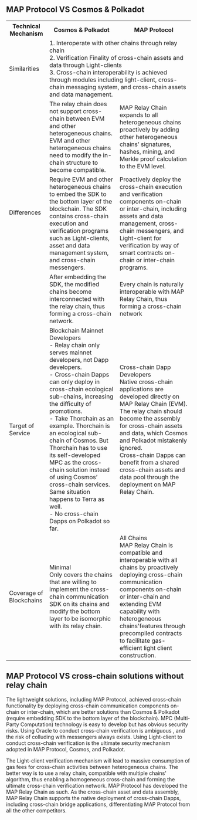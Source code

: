 ## MAP Protocol VS Cosmos & Polkadot

<table>
    <tr>
        <th>Technical Mechanism</th>
        <th>Cosmos & Polkadot</th>
        <th>MAP Protocol</th>
    </tr>
    <tr>
        <td>Similarities</td>
        <td colspan="2">
            1. Interoperate with other chains through relay chain<br/>
            2. Verification Finality of cross-chain assets and data through Light-clients<br/>
            3. Cross-chain interoperability is achieved through modules including light-client, cross-chain messaging system, and cross-chain assets and data management.
        </td>
    </tr>
    <tr>
        <td rowspan="3">Differences</td>
        <td>
            The relay chain does not support cross-chain between EVM and other heterogeneous chains. EVM and other heterogeneous chains need to modify the in-chain structure to become compatible.
        </td>
        <td>
            MAP Relay Chain expands to all heterogeneous chains proactively by adding other heterogeneous chains’ signatures, hashes, mining, and Merkle proof calculation to the EVM level.
        </td>
    </tr>
    <tr>
        <td>
            Require EVM and other heterogeneous chains to embed the SDK to the bottom layer of the blockchain. The SDK contains cross-chain execution and verification programs such as Light-clients, asset and data management system, and cross-chain messengers.
        </td>
        <td>
            Proactively deploy the cross-chain execution and verification components on-chain or inter-chain, including assets and data management, cross-chain messengers, and Light-client for verification by way of smart contracts on-chain or inter-chain programs.
        </td>
    </tr>
    <tr>
        <td>
            After embedding the SDK, the modified chains become interconnected with the relay chain, thus forming a cross-chain network.
        </td>
        <td>
            Every chain is naturally interoperable with MAP Relay Chain, thus forming a cross-chain network
        </td>
    </tr>
    <tr>
        <td>Target of Service</td>
        <td>
            Blockchain Mainnet Developers<br/>
            - Relay chain only serves mainnet developers, not Dapp developers.<br/>
            - Cross-chain Dapps can only deploy in cross-chain ecological sub-chains, increasing the difficulty of promotions. <br/> 
            - Take Thorchain as an example. Thorchain is an ecological sub-chain of Cosmos. But Thorchain has to use its self-developed MPC as the cross-chain solution instead of using Cosmos’ cross-chain services. Same situation happens to Terra as well.<br/>
            - No cross-chain Dapps on Polkadot so far.
        </td>
        <td>
            Cross-chain Dapp Developers<br/>
            Native cross-chain applications are developed directly on MAP Relay Chain (EVM).<br/>
            The relay chain should become the assembly for cross-chain assets and data, which Cosmos and Polkadot mistakenly ignored. <br/> 
            Cross-chain Dapps can benefit from a shared cross-chain assets and data pool through the deployment on MAP Relay Chain.
        </td>
    </tr>
    <tr>
        <td>Coverage of Blockchains</td>
        <td>
            Minimal<br/>
            Only covers the chains that are willing to implement the cross-chain communication SDK on its chains and modify the bottom layer to be isomorphic with its relay chain.
        </td>
        <td>
            All Chains<br/>
            MAP Relay Chain is compatible and interoperable with all chains by proactively deploying cross-chain communication components on-chain or inter-chain and extending EVM capability with heterogeneous chains'features  through precompiled contracts to facilitate gas-efficient light client construction.
        </td>
    </tr>
</table>

## MAP Protocol VS cross-chain solutions without relay chain

The lightweight solutions, including MAP Protocol, achieved cross-chain functionality by deploying cross-chain communication components on-chain or inter-chain, which are better solutions than Cosmos & Polkadot (require embedding SDK to the bottom layer of the blockchain). MPC (Multi-Party Computation) technology is easy to develop but has obvious security risks. Using Oracle to conduct cross-chain verification is ambiguous , and the risk of colluding with messengers always exists. Using Light-client to conduct cross-chain verification is the ultimate security mechanism adopted in MAP Protocol, Cosmos, and Polkadot.

The Light-client verification mechanism will lead to massive consumption of gas fees for cross-chain activities between heterogeneous chains. The better way is to use a relay chain, compatible with multiple chains' algorithm, thus enabling a homogeneous cross-chain and forming the ultimate cross-chain verification network. MAP Protocol has developed the MAP Relay Chain as such. As the cross-chain asset and data assembly, MAP Relay Chain supports the native deployment of cross-chain Dapps, including cross-chain bridge applications,  differentiating MAP Protocol from all the other competitors.

